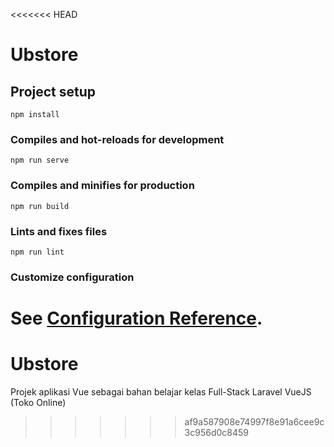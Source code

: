 <<<<<<< HEAD
# Ubstore

## Project setup
```
npm install
```

### Compiles and hot-reloads for development
```
npm run serve
```

### Compiles and minifies for production
```
npm run build
```

### Lints and fixes files
```
npm run lint
```

### Customize configuration
See [Configuration Reference](https://cli.vuejs.org/config/).
=======
# Ubstore
Projek aplikasi Vue sebagai bahan belajar kelas Full-Stack Laravel VueJS (Toko Online)
>>>>>>> af9a587908e74997f8e91a6cee9c3c956d0c8459
